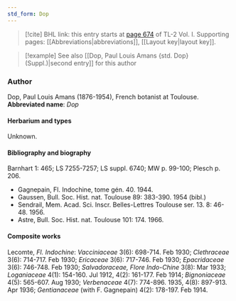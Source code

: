 ```yaml
---
std_form: Dop
---
```


> [!cite] BHL link: this entry starts at [page 674](https://www.biodiversitylibrary.org/page/33120805) of TL-2 Vol. I.
> Supporting pages: [[Abbreviations|abbreviations]], [[Layout key|layout key]].

> [!example] See also [[Dop, Paul Louis Amans {std. Dop} (Suppl.)|second entry]] for this author

### Author

Dop, Paul Louis Amans (1876-1954), French botanist at Toulouse. 
**Abbreviated name**: *Dop*

#### Herbarium and types

Unknown.

#### Bibliography and biography

Barnhart 1: 465; LS 7255-7257; LS suppl. 6740; MW p. 99-100; Plesch p. 206.
- Gagnepain, Fl. Indochine, tome gén. 40. 1944.
- Gaussen, Bull. Soc. Hist. nat. Toulouse 89: 383-390. 1954 (bibl.)
- Sendrail, Mem. Acad. Sci. Inscr. Belles-Lettres Toulouse ser. 13. 8: 46-48. 1956.
- Astre, Bull. Soc. Hist. nat. Toulouse 101: 174. 1966.

#### Composite works

Lecomte, *Fl. Indochine*: *Vacciniaceae* 3(6): 698-714. Feb 1930; *Clethraceae* 3(6): 714-717. Feb 1930; *Ericaceae* 3(6): 717-746. Feb 1930; *Epacridaceae* 3(6): 746-748. Feb 1930; *Salvadoraceae, Flore Indo-Chine* 3(8): Mar 1933; *Loganiaceae* 4(1): 154-160. Jul 1912, 4(2): 161-177. Feb 1914; *Bignoniaceae* 4(5): 565-607. Aug 1930; *Verbenaceae* 4(7): 774-896. 1935, 4(8): 897-913. Apr 1936; *Gentianaceae* (with F. Gagnepain) 4(2): 178-197. Feb 1914.

